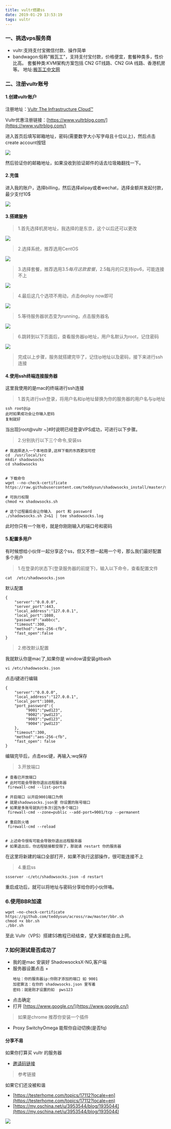 ```yaml
---
title: vultr搭建ss
date: 2019-01-29 13:53:19
tags: vultr
---
```


### 一、挑选vps服务商

- vultr:支持支付宝微信付款、操作简单
- bandwagon:俗称"搬瓦工"，支持支付宝付款，价格便宜，套餐种类多，性价比高。
套餐种类:KVM架构方案包括 CN2 GT线路、CN2 GIA 线路、香港机房等。
地址:[搬瓦工中文网](https://www.bwgblog.org/)

### 二、注册vultr账号

#### 1.创建vultr账户

注册地址：[Vultr The Infrastructure Cloud™](https://www.vultr.com/?ref=7725423)

Vultr优惠注册链接：[https://www.vultrblog.com/](https://www.vultrblog.com/)

进入首页后填写邮箱地址，密码(需要数字大小写字母且十位以上)，然后点击create account按钮

![](https://raw.githubusercontent.com/slTrust/note/master/vultr/vultr001.png)

然后验证你的邮箱地址，如果没收到验证邮件的话去垃圾箱翻找一下。

#### 2.充值

进入我的账户，选择billing，然后选择alipay或者wechat，选择金额并发起付款，最少支付10$

![](https://raw.githubusercontent.com/slTrust/note/master/vultr/vultr002.png)

#### 3.搭建服务

> 1.首先选择机房地址，我选择的是东京，这个以后还可以更改

![](https://raw.githubusercontent.com/slTrust/note/master/vultr/vultr003.png)

> 2.选择系统，推荐选用CentOS

![](https://raw.githubusercontent.com/slTrust/note/master/vultr/vultr004.png)

> 3.选择套餐，推荐选用3.5$每月这款套餐，2.5$每月的只支持ipv6，可能连接不上

![](https://raw.githubusercontent.com/slTrust/note/master/vultr/vultr005.png)

> 4.最后这几个选项不用动，点击deploy now即可

![](https://raw.githubusercontent.com/slTrust/note/master/vultr/vultr006.png)

> 5.等待服务器状态变为running，点击服务器名

![](https://raw.githubusercontent.com/slTrust/note/master/vultr/vultr007.png)

> 6.跳转到以下页面后，查看服务器ip地址，用户名默认为root，记住密码

![](https://raw.githubusercontent.com/slTrust/note/master/vultr/vultr008.png)

> 完成以上步骤，服务就搭建完毕了，记住ip地址以及密码，接下来进行ssh连接

#### 4.使用ssh终端连接服务器

这里我使用的是mac的终端进行ssh连接

> 1.首先进行ssh登录，将用户名和ip地址替换为你的服务器的用户名与ip地址

```
ssh root@ip
此时如果成功会让你输入密码
复制就好
```

当出现[root@vultr ~]#时说明已经登录VPS成功，可进行以下步骤。

> 2.分别执行以下三个命令,安装ss

```
# 我选择进入一个本地目录,这样下载的东西更加可控
cd  /usr/local/src
mkdir shadowsocks
cd shadowsocks


# 下载命令
wget --no-check-certificate  https://raw.githubusercontent.com/teddysun/shadowsocks_install/master/shadowsocks.sh

# 可执行权限
chmod +x shadowsocks.sh

# 这个过程最后会让你输入  port 和 password
./shadowsocks.sh 2>&1 | tee shadowsocks.log
```

此时你只有一个账号，就是你刚刚输入的端口号和密码

#### 5.配置多用户

有时候想给小伙伴一起分享这个ss，但又不想一起用一个号，那么我们最好配置多个用户

> 1.在登录的状态下(登录服务器的前提下)，输入以下命令，查看配置文件

```
cat  /etc/shadowsocks.json
```
默认配置

```
{
    "server":"0.0.0.0",
    "server_port":443,
    "local_address":"127.0.0.1",
    "local_port":1080,
    "password":"aabbcc",
    "timeout":300,
    "method":"aes-256-cfb",
    "fast_open":false
}
```

> 2.修改默认配置

我就默认你是mac了,如果你是 window请安装gitbash

```
vi /etc/shadowsocks.json
```

点击i键进行编辑

```
{
    "server":"0.0.0.0",
    "local_address":"127.0.0.1",
    "local_port":1080,
    "port_password":{
         "9001":"pwd123",
         "9002":"pwd123",
         "9003":"pwd123",
         "9004":"pwd123"                    
    },
    "timeout":300,
    "method":"aes-256-cfb",
    "fast_open": false
}
```

编辑完毕后，点击esc键，再输入:wq保存

> 3.开放端口

```
# 查看已开放端口
# 此时可能会导致你退出远程服务器
 firewall-cmd --list-ports

# 开启端口 以开启9001端口为例
# 就是shadowsocks.json里 你设置的账号端口
# 如果是多账号就执行多次(因为多个端口)
 firewall-cmd --zone=public --add-port=9001/tcp --permanent

# 重启防火墙
 firewall-cmd --reload
 
 
# 上述命令很有可能会导致你退出远程服务器
# 如果退出后，你远程链接都受限了，那就请 restart 你的服务器
```

在这里将新建的端口全部打开，如果不执行这部操作，很可能连接不上

> 4.重启ss

```
ssserver -c/etc/shadowsocks.json -d restart 
```

重启成功后，就可以将地址与密码分享给你的小伙伴咯。

### 6.使用BBR加速

```
wget –no-check-certificate https://github.com/teddysun/across/raw/master/bbr.sh
chmod +x bbr.sh
./bbr.sh
```

至此 Vultr（VPS）搭建SS教程已经结束，望大家都能自由上网。


### 7.如何测试是否成功了

- 我的是mac 安装好 ShadowsocksX-NG,客户端
- 服务器设置点击 +
    ```
    地址：你的服务器ip:你刚才添加的端口 如 9001
    加密算法：在你的 shadowsocks.json 里写着
    密码：就是刚才设置的如  pws123
    ```
- 点击确定
- 打开 [https://www.google.cn/](https://www.google.cn/)


> 如果是chrome 推荐你安装一个插件

- Proxy SwitchyOmega 能帮你自动切换(是否fq)

#### 分享不易

如果你打算买 vultr 的服务器

- [邀请码链接](https://www.vultr.com/?ref=7725423)

> 参考链接

如果它们还没被和谐

- [https://testerhome.com/topics/17112?locale=en](https://testerhome.com/topics/17112?locale=en)
- [https://my.oschina.net/u/3953544/blog/1935044](https://my.oschina.net/u/3953544/blog/1935044)







![](https://raw.githubusercontent.com/slTrust/note/master/vultr/vultr001.png)












